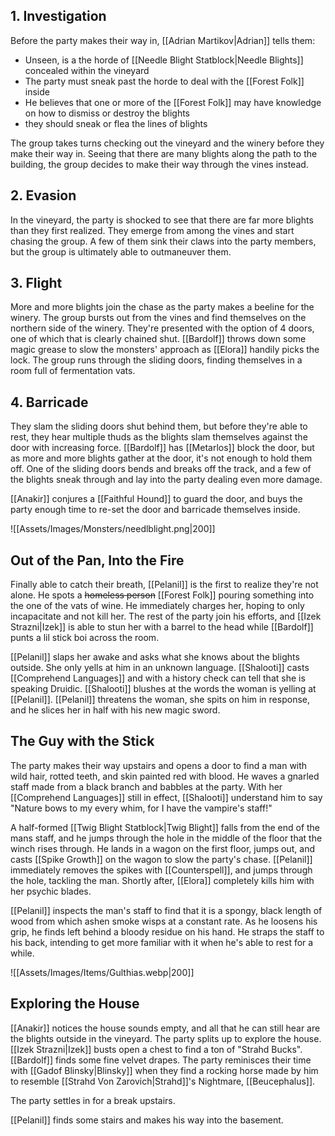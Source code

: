 ## 1. Investigation
Before the party makes their way in, [[Adrian Martikov|Adrian]] tells them:
- Unseen, is a the horde of [[Needle Blight Statblock|Needle Blights]] concealed within the vineyard
- The party must sneak past the horde to deal with the [[Forest Folk]] inside
- He believes that one or more of the [[Forest Folk]] may have knowledge on how to dismiss or destroy the blights
- they should sneak or flea the lines of blights

The group takes turns checking out the vineyard and the winery before they make their way in. Seeing that there are many blights along the path to the building, the group decides to make their way through the vines instead.

## 2. Evasion
In the vineyard, the party is shocked to see that there are far more blights than they first realized. They emerge from among the vines and start chasing the group. A few of them sink their claws into the party members, but the group is ultimately able to outmaneuver them.

## 3. Flight
More and more blights join the chase as the party makes a beeline for the winery. The group bursts out from the vines and find themselves on the northern side of the winery. They're presented with the option of 4 doors, one of which that is clearly chained shut. [[Bardolf]] throws down some magic grease to slow the monsters' approach as [[Elora]] handily picks the lock. The group runs through the sliding doors, finding themselves in a room full of fermentation vats.

## 4. Barricade
They slam the sliding doors shut behind them, but before they're able to rest, they hear multiple thuds as the blights slam themselves against the door with increasing force. [[Bardolf]] has [[Metarlos]] block the door, but as more and more blights gather at the door, it's not enough to hold them off. One of the sliding doors bends and breaks off the track, and a few of the blights sneak through and lay into the party dealing even more damage.

[[Anakir]] conjures a [[Faithful Hound]] to guard the door, and buys the party enough time to re-set the door and barricade themselves inside.

![[Assets/Images/Monsters/needlblight.png|200]]

## Out of the Pan, Into the Fire
Finally able to catch their breath, [[Pelanil]] is the first to realize they're not alone. He spots a ~~homeless person~~ [[Forest Folk]] pouring something into the one of the vats of wine. He immediately charges her, hoping to only incapacitate and not kill her. The rest of the party join his efforts, and [[Izek Strazni|Izek]] is able to stun her with a barrel to the head while [[Bardolf]] punts a lil stick boi across the room.

[[Pelanil]] slaps her awake and asks what she knows about the blights outside. She only yells at him in an unknown language. [[Shalooti]] casts [[Comprehend Languages]] and with a history check can tell that she is speaking Druidic. [[Shalooti]] blushes at the words the woman is yelling at [[Pelanil]]. [[Pelanil]] threatens the woman, she spits on him in response, and he slices her in half with his new magic sword.

## The Guy with the Stick
The party makes their way upstairs and opens a door to find a man with wild hair, rotted teeth, and skin painted red with blood. He waves a gnarled staff made from a black branch and babbles at the party. With her [[Comprehend Languages]] still in effect, [[Shalooti]] understand him to say "Nature bows to my every whim, for I have the vampire's staff!"

A half-formed [[Twig Blight Statblock|Twig Blight]] falls from the end of the mans staff, and he jumps through the hole in the middle of the floor that the winch rises through. He lands in a wagon on the first floor, jumps out, and casts [[Spike Growth]] on the wagon to slow the party's chase. [[Pelanil]] immediately removes the spikes with [[Counterspell]], and jumps through the hole, tackling the man. Shortly after, [[Elora]] completely kills him with her psychic blades.

[[Pelanil]] inspects the man's staff to find that it is a spongy, black length of wood from which ashen smoke wisps at a constant rate. As he loosens his grip, he finds left behind a bloody residue on his hand. He straps the staff to his back, intending to get more familiar with it when he's able to rest for a while.

![[Assets/Images/Items/Gulthias.webp|200]]

## Exploring the House
[[Anakir]] notices the house sounds empty, and all that he can still hear are the blights outside in the vineyard. The party splits up to explore the house. [[Izek Strazni|Izek]] busts open a chest to find a ton of "Strahd Bucks". [[Bardolf]] finds some fine velvet drapes. The party reminisces their time with [[Gadof Blinsky|Blinsky]] when they find a rocking horse made by him to resemble [[Strahd Von Zarovich|Strahd]]'s Nightmare, [[Beucephalus]].

The party settles in for a break upstairs.

[[Pelanil]] finds some stairs and makes his way into the basement.